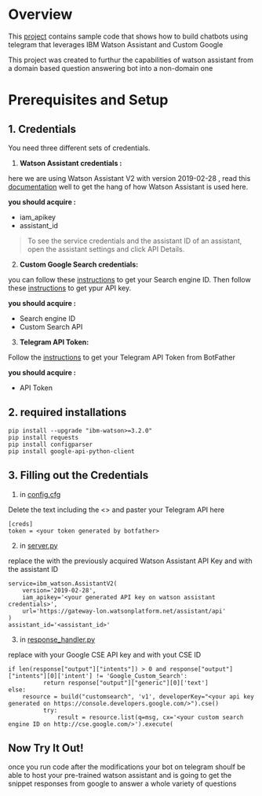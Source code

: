 # Overview
This [project](https://github.com/farah-afifi/watson-google-bot) contains sample code that shows how to build chatbots using telegram that leverages IBM Watson Assistant and Custom Google 

This project was created to furthur the capabilities of watson assistant from a domain based question answering bot into a non-domain one 

# Prerequisites and Setup

## 1. Credentials
You need three different sets of credentials.
1. **Watson Assistant credentials :**  

here we are using Watson Assistant V2 with version 2019-02-28 , read this [documentation](https://cloud.ibm.com/apidocs/assistant-v2?code=python) well to get the hang of how Watson Assistant is used here.

**you should acquire :** 
- iam_apikey
- assistant_id

>To see the service credentials and the assistant ID of an assistant, open the assistant settings and click API Details.
          
2. **Custom Google Search credentials:**

you can follow these [instructions](https://developers.google.com/custom-search/docs/tutorial/creatingcse) to get your Search engine ID.
Then follow these [instructions](http://valvepress.com/how-to-create-a-google-custom-search-api-key/) to get ypur API key.

**you should acquire :** 
- Search engine ID
- Custom Search API

3. **Telegram API Token:**

Follow the [instructions](https://www.siteguarding.com/en/how-to-get-telegram-bot-api-token) to get your Telegram API Token from BotFather 

**you should acquire :** 
- API Token


## 2. required installations

```
pip install --upgrade "ibm-watson>=3.2.0"
pip install requests
pip install configparser
pip install google-api-python-client
```
## 3. Filling out the Credentials

1. in [config.cfg](https://github.com/farah-afifi/watson-google-bot/blob/master/config.cfg)

Delete the text including the <> and paster your Telegram API here

```
[creds]
token = <your token generated by botfather>
```
2. in [server.py](https://github.com/farah-afifi/watson-google-bot/blob/master/server.py) 

replace the <TEXT> with the previously acquired  Watson Assistant API Key and with the assistant ID

```
service=ibm_watson.AssistantV2(
    version='2019-02-28',
    iam_apikey='<your generated API key on watson assistant credentials>',
    url='https://gateway-lon.watsonplatform.net/assistant/api'
)
assistant_id='<assistant_id>'
```
3. in [response_handler.py](https://github.com/farah-afifi/watson-google-bot/blob/master/response_handler.py)

replace <TEXT> with your Google CSE API key  and with yout CSE ID

```
if len(response["output"]["intents"]) > 0 and response["output"]["intents"][0]['intent'] != 'Google_Custom_Search':
          return response["output"]["generic"][0]['text']
else:
	resource = build("customsearch", 'v1', developerKey="<your api key generated on https://console.developers.google.com/>").cse()
          try:
	          result = resource.list(q=msg, cx='<your custom search engine ID on http://cse.google.com/>').execute(
```

## Now Try It Out!

once you run code after the modifications your bot on telegram shoulf be able to host your pre-trained watson assistant and is going to get the snippet responses from google to answer a whole variety of questions
  
